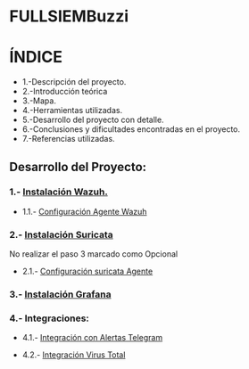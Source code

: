 # FULLSIEMBuzzi


# ÍNDICE

- 1.-Descripción del proyecto.
- 2.-Introducción teórica
- 3.-Mapa.
- 4.-Herramientas utilizadas.
- 5.-Desarrollo del proyecto con detalle.
- 6.-Conclusiones y dificultades encontradas en el proyecto.
- 7.-Referencias utilizadas.

## Desarrollo del Proyecto:

  ### 1.- [Instalación Wazuh.](https://documentation.wazuh.com/current/installation-guide/index.html)

   - 1.1.- [Configuración Agente Wazuh](https://documentation.wazuh.com/current/installation-guide/wazuh-agent/index.html)

  ### 2.- [Instalación Suricata](https://github.com/Scosrom/Suricata-Telegram/blob/main/README.md) 
  No realizar el paso 3 marcado como Opcional
  
   - 2.1.- [Configuración suricata Agente](Guia/conf-suricata.md)

  ### 3.- [Instalación Grafana](Guia/conf-grafana)

  ### 4.- Integraciones:

   - 4.1.- [Integración con Alertas Telegram](Guia/conf-telegram.md)

   - 4.2.- [Integración Virus Total](Guia/conf-virustotal.md)


